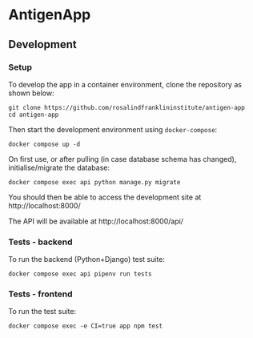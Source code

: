 # AntigenApp

## Development

### Setup

To develop the app in a container environment, clone the repository as shown below:

```
git clone https://github.com/rosalindfranklininstitute/antigen-app
cd antigen-app
```

Then start the development environment using `docker-compose`:

```
docker compose up -d
```

On first use, or after pulling (in case database schema has changed), initialise/migrate the database:

```
docker compose exec api python manage.py migrate
```

You should then be able to access the development site at http://localhost:8000/

The API will be available at http://localhost:8000/api/

### Tests - backend

To run the backend (Python+Django) test suite:

    docker compose exec api pipenv run tests

### Tests - frontend

To run the test suite:

    docker compose exec -e CI=true app npm test
